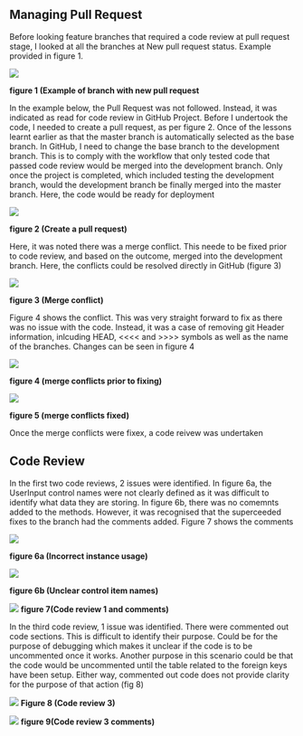## Managing Pull Request

Before looking feature branches that required a code review at pull request stage, I looked at all the branches at New pull request status. Example provided in figure 1.

![](/images/week11-check-pull-requests.png "")

**figure 1 (Example of branch with new pull request**

In the example below, the Pull Request was not followed. Instead, it was indicated as read for code review in GitHub Project.  Before I undertook the code, I needed to create a pull request, as per figure 2.  Once of the lessons learnt earlier as that the master branch is automatically selected as the base branch. In GitHub, I need to change the base branch to the development branch. This is to comply with the workflow that only tested code that passed code review would be merged into the development branch. Only once the project is completed, which included testing the development branch, would the development branch be finally merged into the master branch.  Here, the code would be ready for deployment

![](/images/week11-create-pull-request.png "")

**figure 2 (Create a pull request)**

Here, it was noted there was a merge conflict. This neede to be fixed prior to code review, and based on the outcome, merged into the development branch.  Here, the conflicts could be resolved directly in GitHub (figure 3)

![](/images/week11-merge-conflict.png "")

**figure 3 (Merge conflict)**

Figure 4 shows the conflict.  This was very straight forward to fix as there was no issue with the code. Instead, it was a case of removing git Header information, inlcuding HEAD, <<<< and  >>>> symbols as well as the name of the branches.  Changes can be seen in figure 4

![](/images/week11-pre-merge-conflict-fix.png "")

**figure 4 (merge conflicts prior to fixing)**

![](/images/week11-post-merge-conflict-fix.png "")

**figure 5 (merge conflicts fixed)**

Once the merge conflicts were fixex, a code reivew was undertaken

## Code Review

In the first two code reviews, 2 issues were identified.  In figure 6a, the UserInput control names were not clearly defined as it was difficult to identify what data they are storing.  In figure 6b, there was no comemnts added to the methods. However, it was recognised that the superceeded fixes to the branch had the comments added.  Figure 7 shows the comments 

![](/images/week11-review1a.png " ")

**figure 6a (Incorrect instance usage)**

![](/images/week11-review1b.png " ")

**figure 6b (Unclear control item names)**

![](/images/week11-code-review1-comments.png " ")
**figure 7(Code review 1 and comments)**

In the third code review, 1 issue was identified.  There were commented out code sections. This is difficult to identify their purpose. Could be for the purpose of debugging which makes it unclear if the code is to be uncommented once it works. Another purpose in this scenario could be that the code would be uncommented until the table related to the foreign keys have been setup.  Either way, commented out code does not provide clarity for the purpose of that action (fig 8)

![](/images/week11-review2.png " ")
**Figure 8 (Code review 3)**

![](/images/week11-review2-comments.png " ")
**figure 9(Code review 3 comments)**


